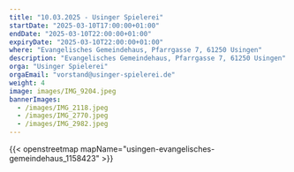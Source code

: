 ```yaml
---
title: "10.03.2025 - Usinger Spielerei"
startDate: "2025-03-10T17:00:00+01:00"
endDate: "2025-03-10T22:00:00+01:00"
expiryDate: "2025-03-10T22:00:00+01:00"
where: "Evangelisches Gemeindehaus, Pfarrgasse 7, 61250 Usingen"
description: "Evangelisches Gemeindehaus, Pfarrgasse 7, 61250 Usingen"
orga: "Usinger Spielerei"
orgaEmail: "vorstand@usinger-spielerei.de"
weight: 4
image: images/IMG_9204.jpeg
bannerImages:
  - /images/IMG_2118.jpeg
  - /images/IMG_2770.jpeg
  - /images/IMG_2982.jpeg
---
```

{{< openstreetmap mapName="usingen-evangelisches-gemeindehaus_1158423" >}}
